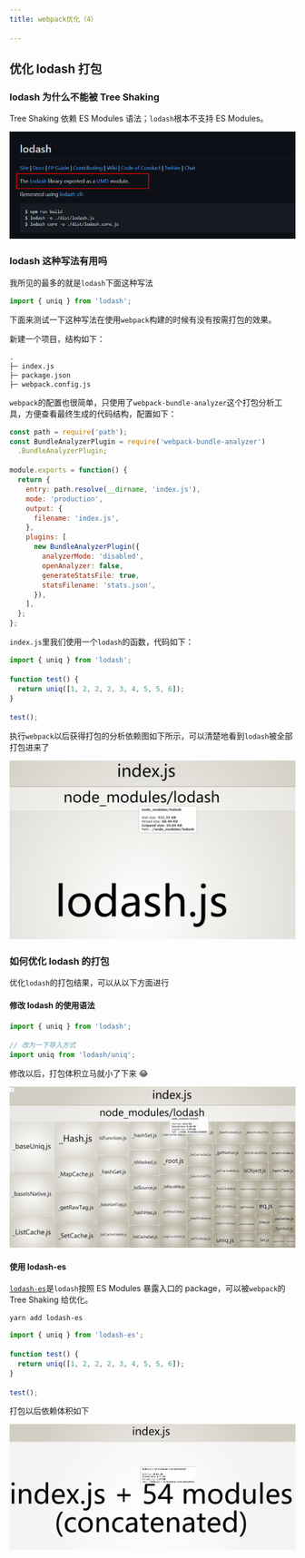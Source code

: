 ```yaml
---
title: webpack优化（4）

---
```


## 优化 lodash 打包

### lodash 为什么不能被 Tree Shaking

Tree Shaking 依赖 ES Modules 语法；`lodash`根本不支持 ES Modules。

![image-20210316215253456](../../../public/images/image-20210316215253456.png)

### lodash 这种写法有用吗

我所见的最多的就是`lodash`下面这种写法

```javascript
import { uniq } from 'lodash';
```

下面来测试一下这种写法在使用`webpack`构建的时候有没有按需打包的效果。

新建一个项目，结构如下：

```
.
├─ index.js
├─ package.json
├─ webpack.config.js
```

`webpack`的配置也很简单，只使用了`webpack-bundle-analyzer`这个打包分析工具，方便查看最终生成的代码结构，配置如下：

```javascript
const path = require('path');
const BundleAnalyzerPlugin = require('webpack-bundle-analyzer')
  .BundleAnalyzerPlugin;

module.exports = function() {
  return {
    entry: path.resolve(__dirname, 'index.js'),
    mode: 'production',
    output: {
      filename: 'index.js',
    },
    plugins: [
      new BundleAnalyzerPlugin({
        analyzerMode: 'disabled',
        openAnalyzer: false,
        generateStatsFile: true,
        statsFilename: 'stats.json',
      }),
    ],
  };
};
```

`index.js`里我们使用一个`lodash`的函数，代码如下：

```javascript
import { uniq } from 'lodash';

function test() {
  return uniq([1, 2, 2, 2, 3, 4, 5, 5, 6]);
}

test();
```

执行`webpack`以后获得打包的分析依赖图如下所示，可以清楚地看到`lodash`被全部打包进来了

![image-20210316222313572](../../../public/images/image-20210316222313572.png)

### 如何优化 lodash 的打包

优化`lodash`的打包结果，可以从以下方面进行

#### 修改 lodash 的使用语法

```javascript
import { uniq } from 'lodash';

// 改为一下导入方式
import uniq from 'lodash/uniq';
```

修改以后，打包体积立马就小了下来 😂

![image-20210316222603769](../../../public/images/image-20210316222603769.png)

#### 使用 lodash-es

[`lodash-es`](https://www.npmjs.com/package/lodash-es)是`lodash`按照 ES Modules 暴露入口的 package，可以被`webpack`的 Tree Shaking 给优化。

```
yarn add lodash-es
```

```javascript
import { uniq } from 'lodash-es';

function test() {
  return uniq([1, 2, 2, 2, 3, 4, 5, 5, 6]);
}

test();
```

打包以后依赖体积如下

![image-20210316222908296](../../../public/images/image-20210316222908296-164113819336736.png)